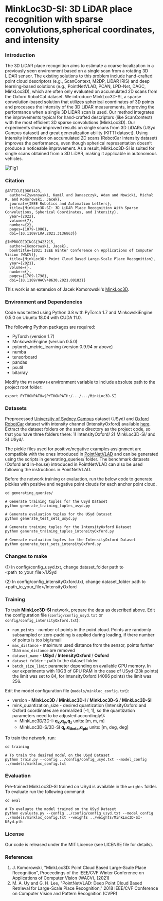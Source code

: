 # MinkLoc3D-SI: 3D LiDAR place recognition with sparse convolutions,spherical coordinates, and intensity

### Introduction
The 3D LiDAR place recognition aims to estimate a coarse localization in a previously seen environment based on
a single scan from a rotating 3D LiDAR sensor. The existing solutions to this problem include hand-crafted 
point cloud descriptors (e.g., ScanContext, M2DP, LiDAR IRIS) and deep learning-based solutions (e.g., PointNetVLAD, 
PCAN, LPD-Net, DAGC, MinkLoc3D), which are often only evaluated on accumulated 2D scans from the Oxford RobotCat dataset. 
We introduce MinkLoc3D-SI, a sparse convolution-based solution that utilizes spherical coordinates of 3D points and 
processes the intensity of the 3D LiDAR measurements, improving the performance when a single 3D LiDAR scan is used. 
Our method integrates the improvements typical for hand-crafted descriptors (like ScanContext) with the most 
efficient 3D sparse convolutions (MinkLoc3D). Our experiments show improved results on single scans from 3D LiDARs 
(USyd Campus dataset) and great generalization ability (KITTI dataset). Using intensity information on accumulated 
2D scans (RobotCar Intensity dataset) improves the performance, even though spherical representation doesn’t produce 
a noticeable improvement. As a result, MinkLoc3D-SI is suited for single scans obtained from a 3D LiDAR, 
making it applicable in autonomous vehicles.

![Fig1](images/Fig1.png)

### Citation
```
@ARTICLE{9661423,
  author={Żywanowski, Kamil and Banaszczyk, Adam and Nowicki, Michał R. and Komorowski, Jacek},
  journal={IEEE Robotics and Automation Letters}, 
  title={MinkLoc3D-SI: 3D LiDAR Place Recognition With Sparse Convolutions, Spherical Coordinates, and Intensity}, 
  year={2022},
  volume={7},
  number={2},
  pages={1079-1086},
  doi={10.1109/LRA.2021.3136863}}
  
@INPROCEEDINGS{9423215,
  author={Komorowski, Jacek},
  booktitle={2021 IEEE Winter Conference on Applications of Computer Vision (WACV)}, 
  title={MinkLoc3D: Point Cloud Based Large-Scale Place Recognition}, 
  year={2021},
  volume={},
  number={},
  pages={1789-1798},
  doi={10.1109/WACV48630.2021.00183}}
```
This work is an extension of Jacek Komorowski's [MinkLoc3D](https://github.com/jac99/MinkLoc3D).


### Environment and Dependencies
Code was tested using Python 3.8 with PyTorch 1.7 and MinkowskiEngine 0.5.0 on Ubuntu 18.04 with CUDA 11.0.

The following Python packages are required:
* PyTorch (version 1.7)
* MinkowskiEngine (version 0.5.0)
* pytorch_metric_learning (version 0.9.94 or above)
* numba
* tensorboard
* pandas
* psutil
* bitarray


Modify the `PYTHONPATH` environment variable to include absolute path to the project root folder: 
```export PYTHONPATH
export PYTHONPATH=$PYTHONPATH:/.../.../MinkLoc3D-SI
```

### Datasets
Preprocessed [University of Sydney Campus](http://its.acfr.usyd.edu.au/datasets/usyd-campus-dataset/) dataset (USyd) 
and [Oxford RobotCar](https://robotcar-dataset.robots.ox.ac.uk/) dataset with intensity channel (IntensityOxford) 
available [here](https://chmura.put.poznan.pl/s/5HxyZefrNLp64fj).
Extract the dataset folders on the same directory as the project code, so that you have three folders there: 1) 
IntensityOxford/ 2) MinkLoc3D-SI/ and 3) USyd/.

The pickle files used for positive/negative examples assignment are compatible with the ones introduced in 
[PointNetVLAD](https://github.com/mikacuy/pointnetvlad) and can be generated using the scripts in generating_queries/ 
folder. The benchmark datasets (Oxford and In-house) introduced in PointNetVLAD can also be used following 
the instructions in PointNetVLAD.

Before the network training or evaluation, run the below code to generate pickles with positive and negative point clouds for each anchor point cloud. 
 
```generate pickles
cd generating_queries/ 

# Generate training tuples for the USyd Dataset
python generate_training_tuples_usyd.py

# Generate evaluation tuples for the USyd Dataset
python generate_test_sets_usyd.py

# Generate training tuples for the IntensityOxford Dataset
python generate_training_tuples_intensityOxford.py

# Generate evaluation tuples for the IntensityOxford Dataset
python generate_test_sets_intensityOxford.py
```

### Changes to make

(1) In config/config_usyd.txt, change dataset_folder path to <path_to_your_file>/USyd

(2) In config/config_intensityOxford.txt, change dataset_folder path to <path_to_your_file>/IntensityOxford

### Training
To train **MinkLoc3D-SI** network, prepare the data as described above.
Edit the configuration file (`config/config_usyd.txt` or `config/config_intensityOxford.txt`):
- `num_points` - number of points in the point cloud. Points are randomly subsampled or zero-padding is applied during loading, if there number of points is too big/small
- `max_distance` - maximum used distance from the sensor, points further than `max_distance` are removed
- `dataset_name` - **USyd** / **IntensityOxford** / **Oxford**
- `dataset_folder` - path to the dataset folder
- `batch_size_limit` parameter depending on available GPU memory. In our experiments with 10GB of GPU RAM in the case 
of USyd (23k points) the limit was set to 84, for IntensityOxford (4096 points) the limit was 256.

Edit the model configuration file (`models/minkloc_config.txt`):
- version - **MinkLoc3D** / **MinkLoc3D-I** / **MinkLoc3D-S** / **MinkLoc3D-SI** 
- mink_quantization_size - desired quantization (IntensityOxford and Oxford coordinates are normalized [-1, 1], so the quantization parameters need to be adjusted accordingly!):
  - MinkLoc3D/3D-I: **q<sub>x</sub>,q<sub>y</sub>,q<sub>z</sub>** units: [m, m, m]
  - MinkLoc3D-S/3D-SI **q<sub>r</sub>,q<sub>theta</sub>,q<sub>phi</sub>** units: [m, deg, deg]

To train the network, run:

```train
cd training

# To train the desired model on the USyd Dataset
python train.py --config ../config/config_usyd.txt --model_config ../models/minkloc_config.txt

```

### Evaluation

Pre-trained MinkLoc3D-SI trained on USyd is available in the `weights` folder. To evaluate run the following command:

```eval baseline
cd eval

# To evaluate the model trained on the USyd Dataset
python evaluate.py --config ../config/config_usyd.txt --model_config ../models/minkloc_config.txt --weights ../weights/MinkLoc3D-SI-USyd.pth

```

### License
Our code is released under the MIT License (see LICENSE file for details).

### References
1. J. Komorowski, "MinkLoc3D: Point Cloud Based Large-Scale Place Recognition", Proceedings of the IEEE/CVF Winter Conference on Applications of Computer Vision (WACV), (2021)
2. M. A. Uy and G. H. Lee, "PointNetVLAD: Deep Point Cloud Based Retrieval for Large-Scale Place Recognition," 2018 IEEE/CVF Conference on Computer Vision and Pattern Recognition (CVPR)
